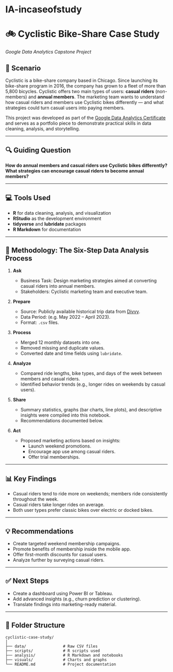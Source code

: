 # IA-incaseofstudy
# 🚲 Cyclistic Bike-Share Case Study
*Google Data Analytics Capstone Project*

## 📌 Scenario
Cyclistic is a bike-share company based in Chicago. Since launching its bike-share program in 2016, the company has grown to a fleet of more than 5,800 bicycles. Cyclistic offers two main types of users: **casual riders** (non-members) and **annual members**. The marketing team wants to understand how casual riders and members use Cyclistic bikes differently — and what strategies could turn casual users into paying members.

This project was developed as part of the [Google Data Analytics Certificate](https://www.coursera.org/professional-certificates/google-data-analytics) and serves as a portfolio piece to demonstrate practical skills in data cleaning, analysis, and storytelling.

---

## 🔍 Guiding Question
**How do annual members and casual riders use Cyclistic bikes differently?**  
**What strategies can encourage casual riders to become annual members?**

---

## 💻 Tools Used
- **R** for data cleaning, analysis, and visualization
- **RStudio** as the development environment
- **tidyverse** and **lubridate** packages
- **R Markdown** for documentation

---

## 🧭 Methodology: The Six-Step Data Analysis Process

1. **Ask**  
   - Business Task: Design marketing strategies aimed at converting casual riders into annual members.
   - Stakeholders: Cyclistic marketing team and executive team.

2. **Prepare**  
   - Source: Publicly available historical trip data from [Divvy](https://divvybikes.com/system-data).
   - Data Period: (e.g. May 2022 – April 2023).
   - Format: `.csv` files.

3. **Process**  
   - Merged 12 monthly datasets into one.
   - Removed missing and duplicate values.
   - Converted date and time fields using `lubridate`.

4. **Analyze**  
   - Compared ride lengths, bike types, and days of the week between members and casual riders.
   - Identified behavior trends (e.g., longer rides on weekends by casual users).

5. **Share**  
   - Summary statistics, graphs (bar charts, line plots), and descriptive insights were compiled into this notebook.
   - Recommendations documented below.

6. **Act**  
   - Proposed marketing actions based on insights:
     - Launch weekend promotions.
     - Encourage app use among casual riders.
     - Offer trial memberships.

---

## 📊 Key Findings

- Casual riders tend to ride more on weekends; members ride consistently throughout the week.
- Casual riders take longer rides on average.
- Both user types prefer classic bikes over electric or docked bikes.

---

## 💡 Recommendations

- Create targeted weekend membership campaigns.
- Promote benefits of membership inside the mobile app.
- Offer first-month discounts for casual users.
- Analyze further by surveying casual riders.

---

## ✅ Next Steps

- Create a dashboard using Power BI or Tableau.
- Add advanced insights (e.g., churn prediction or clustering).
- Translate findings into marketing-ready material.

---

## 📁 Folder Structure

```plaintext
cyclistic-case-study/
│
├── data/                # Raw CSV files
├── scripts/             # R scripts used
├── analysis/            # R Markdown and notebooks
├── visuals/             # Charts and graphs
└── README.md            # Project documentation
